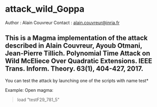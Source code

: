 # attack_wild_Goppa
Author : Alain Couvreur
Contact : alain.couvreur@inria.fr

This is a Magma implementation of the attack described in
Alain Couvreur, Ayoub Otmani, Jean-Pierre Tillich. Polynomial Time Attack on Wild McEliece Over Quadratic Extensions.
IEEE Trans. Inform. Theory. 63(1), 404-427, 2017. 
------------------------------

You can test the attack by launching one of the
scripts with name test*

Example:
Open magma:
> load "testF29_781_5"
